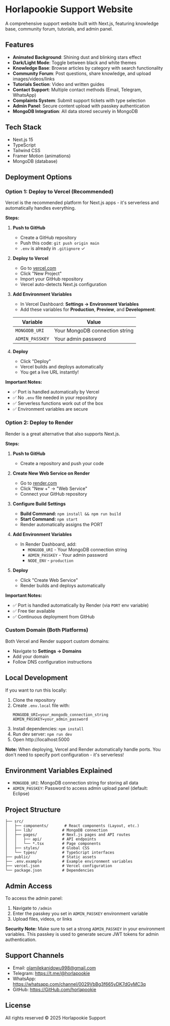# Horlapookie Support Website

A comprehensive support website built with Next.js, featuring knowledge base, community forum, tutorials, and admin panel.

## Features

- **Animated Background**: Shining dust and blinking stars effect
- **Dark/Light Mode**: Toggle between black and white themes
- **Knowledge Base**: Browse articles by category with search functionality
- **Community Forum**: Post questions, share knowledge, and upload images/videos/links
- **Tutorials Section**: Video and written guides
- **Contact Support**: Multiple contact methods (Email, Telegram, WhatsApp)
- **Complaints System**: Submit support tickets with type selection
- **Admin Panel**: Secure content upload with passkey authentication
- **MongoDB Integration**: All data stored securely in MongoDB

## Tech Stack

- Next.js 15
- TypeScript
- Tailwind CSS
- Framer Motion (animations)
- MongoDB (database)

## Deployment Options

### Option 1: Deploy to Vercel (Recommended)

Vercel is the recommended platform for Next.js apps - it's serverless and automatically handles everything.

**Steps:**

1. **Push to GitHub**
   - Create a GitHub repository
   - Push this code: `git push origin main`
   - `.env` is already in `.gitignore` ✓

2. **Deploy to Vercel**
   - Go to [vercel.com](https://vercel.com)
   - Click "New Project"
   - Import your GitHub repository
   - Vercel auto-detects Next.js configuration

3. **Add Environment Variables**
   - In Vercel Dashboard: **Settings → Environment Variables**
   - Add these variables for **Production**, **Preview**, and **Development**:

   | Variable | Value |
   |----------|-------|
   | `MONGODB_URI` | Your MongoDB connection string |
   | `ADMIN_PASSKEY` | Your admin password |

4. **Deploy**
   - Click "Deploy"
   - Vercel builds and deploys automatically
   - You get a live URL instantly!

**Important Notes:**
- ✅ Port is handled automatically by Vercel
- ✅ No `.env` file needed in your repository
- ✅ Serverless functions work out of the box
- ✅ Environment variables are secure

### Option 2: Deploy to Render

Render is a great alternative that also supports Next.js.

**Steps:**

1. **Push to GitHub**
   - Create a repository and push your code

2. **Create New Web Service on Render**
   - Go to [render.com](https://render.com)
   - Click "New +" → "Web Service"
   - Connect your GitHub repository

3. **Configure Build Settings**
   - **Build Command:** `npm install && npm run build`
   - **Start Command:** `npm start`
   - Render automatically assigns the PORT

4. **Add Environment Variables**
   - In Render Dashboard, add:
     - `MONGODB_URI` - Your MongoDB connection string
     - `ADMIN_PASSKEY` - Your admin password
     - `NODE_ENV` - `production`

5. **Deploy**
   - Click "Create Web Service"
   - Render builds and deploys automatically

**Important Notes:**
- ✅ Port is handled automatically by Render (via `PORT` env variable)
- ✅ Free tier available
- ✅ Continuous deployment from GitHub

### Custom Domain (Both Platforms)

Both Vercel and Render support custom domains:
- Navigate to **Settings → Domains**
- Add your domain
- Follow DNS configuration instructions

## Local Development

If you want to run this locally:

1. Clone the repository
2. Create `.env.local` file with:
   ```
   MONGODB_URI=your_mongodb_connection_string
   ADMIN_PASSKEY=your_admin_password
   ```
3. Install dependencies: `npm install`
4. Run dev server: `npm run dev`
5. Open http://localhost:5000

**Note:** When deploying, Vercel and Render automatically handle ports. You don't need to specify port configuration - it's serverless!

## Environment Variables Explained

- `MONGODB_URI`: MongoDB connection string for storing all data
- `ADMIN_PASSKEY`: Password to access admin upload panel (default: Eclipse)

## Project Structure

```
├── src/
│   ├── components/       # React components (Layout, etc.)
│   ├── lib/             # MongoDB connection
│   ├── pages/           # Next.js pages and API routes
│   │   ├── api/         # API endpoints
│   │   └── *.tsx        # Page components
│   ├── styles/          # Global CSS
│   └── types/           # TypeScript interfaces
├── public/              # Static assets
├── .env.example         # Example environment variables
├── vercel.json          # Vercel configuration
└── package.json         # Dependencies
```

## Admin Access

To access the admin panel:
1. Navigate to `/admin`
2. Enter the passkey you set in `ADMIN_PASSKEY` environment variable
3. Upload files, videos, or links

**Security Note:** Make sure to set a strong `ADMIN_PASSKEY` in your environment variables. This passkey is used to generate secure JWT tokens for admin authentication.

## Support Channels

- Email: olamilekanidowu998@gmail.com
- Telegram: https://t.me/@horlapookie
- WhatsApp: https://whatsapp.com/channel/0029VbBg3f665yDK7dGyMC3q
- GitHub: https://GitHub.com/horlapookie

## License

All rights reserved © 2025 Horlapookie Support
